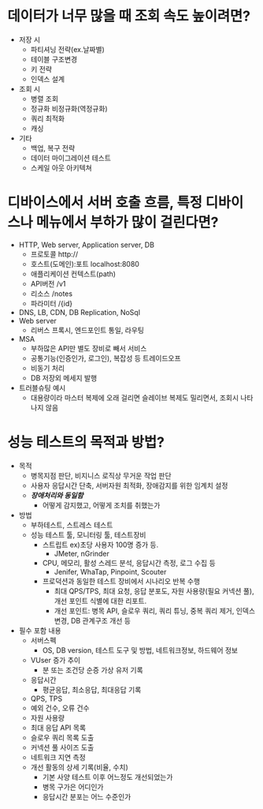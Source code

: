 # 데이터가 너무 많을 때 조회 속도 높이려면?
- 저장 시
  - 파티셔닝 전략(ex.날짜별)
  - 테이블 구조변경
  - 키 전략
  - 인덱스 설계
- 조회 시
  - 병렬 조회
  - 정규화 비정규화(역정규화)
  - 쿼리 최적화
  - 캐싱
- 기타
  - 백업, 복구 전략
  - 데이터 마이그레이션 테스트
  - 스케일 아웃 아키텍쳐

# 디바이스에서 서버 호출 흐름, 특정 디바이스나 메뉴에서 부하가 많이 걸린다면? 
- HTTP, Web server, Application server, DB
  - 프로토콜 http://
  - 호스트(도메인):포트 localhost:8080
  - 애플리케이션 컨텍스트(path)
  - API버전 /v1
  - 리소스 /notes
  - 파라미터 /{id}
- DNS, LB, CDN, DB Replication, NoSql
- Web server
  - 리버스 프록시, 엔드포인트 통일, 라우팅 
- MSA
  - 부하많은 API만 별도 장비로 빼서 서비스
  - 공통기능(인증인가, 로그인), 복잡성 등 트레이드오프
  - 비동기 처리
  - DB 저장외 메세지 발행
- 트러블슈팅 예시
  - 대용량이라 마스터 복제에 오래 걸리면 슬레이브 복제도 밀리면서, 조회시 나타나지 않음


# 성능 테스트의 목적과 방법?
- 목적
  - 병목지점 판단, 비지니스 로직상 무거운 작업 판단
  - 사용자 응답시간 단축, 서버자원 최적화, 장애감지를 위한 임계치 설정
  - ***장애처리와 동일함***
    - 어떻게 감지했고, 어떻게 조치를 취했는가
- 방법
  - 부하테스트, 스트레스 테스트
  - 성능 테스트 툴, 모니터링 툴, 테스트장비
    - 스트립트 ex)초당 사용자 100명 증가 등.
      - JMeter, nGrinder
    - CPU, 메모리, 활성 스레드 분석, 응답시간 측정, 로그 수집 등
      - Jenifer, WhaTap, Pinpoint, Scouter
    - 프로덕션과 동일한 테스트 장비에서 시나리오 반복 수행
      - 최대 QPS/TPS, 최대 요청, 응답 분포도, 자원 사용량(필요 커넥션 풀), 개선 포인트 식별에 대한 리포트.
      - 개선 포인트: 병목 API, 슬로우 쿼리, 쿼리 튜닝, 중복 쿼리 제거, 인덱스 변경, DB 관계구조 개선 등
- 필수 포함 내용
  - 서버스펙
    - OS, DB version, 테스트 도구 및 방법, 네트워크정보, 하드웨어 정보 
  - VUser 증가 추이
    - 분 또는 조건당 순증 가상 유저 기록
  - 응답시간
    - 평균응답, 최소응답, 최대응답 기록
  - QPS, TPS
  - 예외 건수, 오류 건수
  - 자원 사용량
  - 최대 응답 API 목록
  - 슬로우 쿼리 목록 도출
  - 커넥션 풀 사이즈 도출
  - 네트워크 지연 측정
  - 개선 활동의 상세 기록(비율, 수치)
    -  기본 사양 테스트 이후 어느정도 개선되었는가
    -  병목 구가은 어디인가
    -  응답시간 분포는 어느 수준인가
